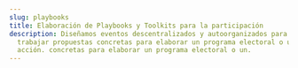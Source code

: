 ```yaml
---
slug: playbooks
title: Elaboración de Playbooks y Toolkits para la participación
description: Diseñamos eventos descentralizados y autoorganizados para debatir y
  trabajar propuestas concretas para elaborar un programa electoral o un plan de
  acción. concretas para elaborar un programa electoral o un.
---
```

